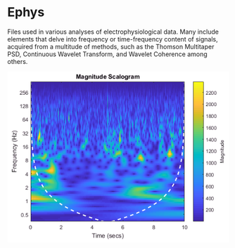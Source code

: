 # Ephys
Files used in various analyses of electrophysiological data. Many include elements that delve into frequency or time-frequency content of signals, acquired from a multitude of methods, such as the Thomson Multitaper PSD, Continuous Wavelet Transform, and Wavelet Coherence among others.

![Continuous Wavelet Transform](https://github.com/Cheer-Lab/Ephys/blob/master/cwtEx.PNG)
